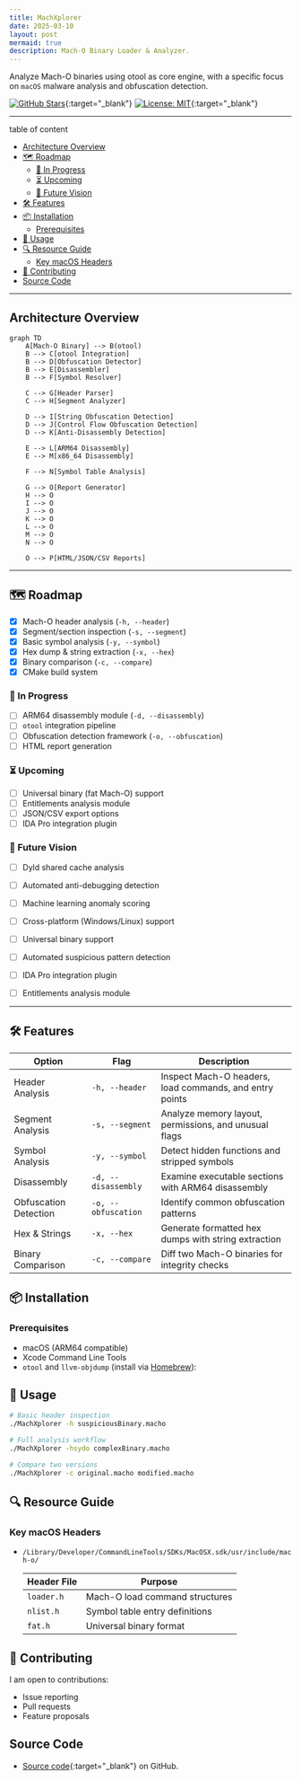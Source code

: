 ```yaml
---
title: MachXplorer
date: 2025-03-10
layout: post
mermaid: true
description: Mach-O Binary Loader & Analyzer.
---
```


Analyze Mach-O binaries using otool as core engine, with a specific focus on `macOS` malware analysis and obfuscation detection.

[![GitHub Stars](https://img.shields.io/github/stars/wilfrantz/MachXplorer?style=flat-square)](https://github.com/wilfrantz/MachXplorer){:target="_blank"}
[![License: MIT](https://img.shields.io/badge/License-MIT-blue.svg)](https://opensource.org/licenses/MIT){:target="_blank"}

---

table of content

- [Architecture Overview](#architecture-overview)
- [🗺 Roadmap](#-roadmap)
  - [🚧 In Progress](#-in-progress)
  - [⏳ Upcoming](#-upcoming)
  - [🔮 Future Vision](#-future-vision)
- [🛠 Features](#-features)
- [📦 Installation](#-installation)
  - [Prerequisites](#prerequisites)
- [🚀 Usage](#-usage)
- [🔍 Resource Guide](#-resource-guide)
  - [Key macOS Headers](#key-macos-headers)
- [🤝 Contributing](#-contributing)
- [Source Code](#source-code)

---

## Architecture Overview

```mermaid
graph TD
    A[Mach-O Binary] --> B(otool)
    B --> C[otool Integration]
    B --> D[Obfuscation Detector]
    B --> E[Disassembler]
    B --> F[Symbol Resolver]
    
    C --> G[Header Parser]
    C --> H[Segment Analyzer]
    
    D --> I[String Obfuscation Detection]
    D --> J[Control Flow Obfuscation Detection]
    D --> K[Anti-Disassembly Detection]
    
    E --> L[ARM64 Disassembly]
    E --> M[x86_64 Disassembly]
    
    F --> N[Symbol Table Analysis]
    
    G --> O[Report Generator]
    H --> O
    I --> O
    J --> O
    K --> O
    L --> O
    M --> O
    N --> O
    
    O --> P[HTML/JSON/CSV Reports]
```

---

## 🗺 Roadmap

- [x] Mach-O header analysis (`-h, --header`)  
- [x] Segment/section inspection (`-s, --segment`)  
- [x] Basic symbol analysis (`-y, --symbol`)  
- [x] Hex dump & string extraction (`-x, --hex`)  
- [x] Binary comparison (`-c, --compare`)  
- [x] CMake build system  

### 🚧 In Progress

- [ ] ARM64 disassembly module (`-d, --disassembly`)  
- [ ] `otool` integration pipeline  
- [ ] Obfuscation detection framework (`-o, --obfuscation`)  
- [ ] HTML report generation  

### ⏳ Upcoming  

- [ ] Universal binary (fat Mach-O) support  
- [ ] Entitlements analysis module  
- [ ] JSON/CSV export options  
- [ ] IDA Pro integration plugin  

### 🔮 Future Vision

- [ ] Dyld shared cache analysis  
- [ ] Automated anti-debugging detection  
- [ ] Machine learning anomaly scoring  
- [ ] Cross-platform (Windows/Linux) support  

- [ ] Universal binary support
- [ ] Automated suspicious pattern detection
- [ ] IDA Pro integration plugin
- [ ] Entitlements analysis module

---

## 🛠 Features

| Option                | Flag                | Description                                             |
| --------------------- | ------------------- | ------------------------------------------------------- |
| Header Analysis       | `-h, --header`      | Inspect Mach-O headers, load commands, and entry points |
| Segment Analysis      | `-s, --segment`     | Analyze memory layout, permissions, and unusual flags   |
| Symbol Analysis       | `-y, --symbol`      | Detect hidden functions and stripped symbols            |
| Disassembly           | `-d, --disassembly` | Examine executable sections with ARM64 disassembly      |
| Obfuscation Detection | `-o, --obfuscation` | Identify common obfuscation patterns                    |
| Hex & Strings         | `-x, --hex`         | Generate formatted hex dumps with string extraction     |
| Binary Comparison     | `-c, --compare`     | Diff two Mach-O binaries for integrity checks           |

## 📦 Installation

### Prerequisites

- macOS (ARM64 compatible)
- Xcode Command Line Tools
- `otool` and `llvm-objdump` (install via [Homebrew](https://brew.sh/)):

## 🚀 Usage

```sh
# Basic header inspection
./MachXplorer -h suspiciousBinary.macho

# Full analysis workflow
./MachXplorer -hsydo complexBinary.macho

# Compare two versions
./MachXplorer -c original.macho modified.macho
```

## 🔍 Resource Guide

### Key macOS Headers

- `/Library/Developer/CommandLineTools/SDKs/MacOSX.sdk/usr/include/mach-o/`

  | Header File | Purpose                        |
  | ----------- | ------------------------------ |
  | `loader.h`  | Mach-O load command structures |
  | `nlist.h`   | Symbol table entry definitions |
  | `fat.h`     | Universal binary format        |

## 🤝 Contributing

I am open to contributions:

- Issue reporting
- Pull requests
- Feature proposals

## Source Code

- [Source code](https://github.com/wilfrantz/MachXplorer){:target="_blank"} on GitHub.
